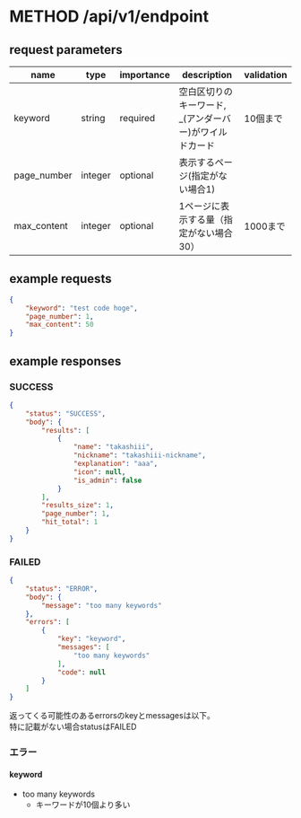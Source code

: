 
# METHOD /api/v1/endpoint
## request parameters
| name | type | importance | description | validation | 
| ---- | ---- | ---------- | ----------- | ---------- | 
| keyword | string | required | 空白区切りのキーワード, _(アンダーバー)がワイルドカード | 10個まで | 
| page_number | integer | optional | 表示するページ(指定がない場合1) |  | 
| max_content | integer | optional | 1ページに表示する量（指定がない場合30） | 1000まで | 
## example requests
```json
{
    "keyword": "test code hoge",
    "page_number": 1,
    "max_content": 50
}
```
## example responses
### SUCCESS
```json
{
    "status": "SUCCESS",
    "body": {
        "results": [
            {
                "name": "takashiii",
                "nickname": "takashiii-nickname",
                "explanation": "aaa",
                "icon": null,
                "is_admin": false
            }
        ],
        "results_size": 1,
        "page_number": 1,
        "hit_total": 1
    }
}
```
### FAILED
```json
{
    "status": "ERROR",
    "body": {
        "message": "too many keywords"
    },
    "errors": [
        {
            "key": "keyword",
            "messages": [
                "too many keywords"
            ],
            "code": null
        }
    ]
}
```
返ってくる可能性のあるerrorsのkeyとmessagesは以下。  
特に記載がない場合statusはFAILED
### エラー
#### keyword
- too many keywords
  - キーワードが10個より多い
